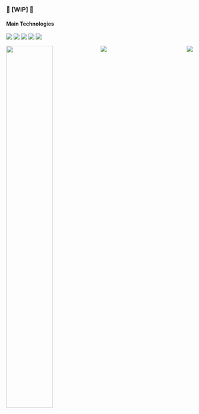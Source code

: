 ### :construction: [WIP] :construction:

#### Main Technologies
<img src="https://img.shields.io/badge/-JavaScript-f7df1e?style=flat-square&logo=JavaScript&logoColor=white"/> <img src="https://img.shields.io/badge/-TypeScript-007acc?style=flat-square&logo=TypeScript&logoColor=white"/> <img src="https://img.shields.io/badge/-Node.js-339933?style=flat-square&logo=Node.js&logoColor=white"/> <img src="https://img.shields.io/badge/-React-61dafb?style=flat-square&logo=React&logoColor=white"/> <img src="https://img.shields.io/badge/-Docker-2496ed?style=flat-square&logo=Docker&logoColor=white"/>

<img align="left" width="50%" src="https://github-readme-stats.vercel.app/api?username=lucas-santos&show_icons=true&theme=radical" />
<img align="right" width="auto" style="display:flex;" src="https://github-readme-stats.vercel.app/api/top-langs/?username=lucas-santos&layout=compact&theme=radical">
<img align="bottom" with="auto" style="display:flex;" src="https://github-readme-stats.vercel.app/api/wakatime?username=lucassantos&theme=radical"/>

<br>



<!--
![Readme Card](https://github-readme-stats.vercel.app/api/pin/?username=lucas-santos&repo=project-movie-cards-library)
-->
